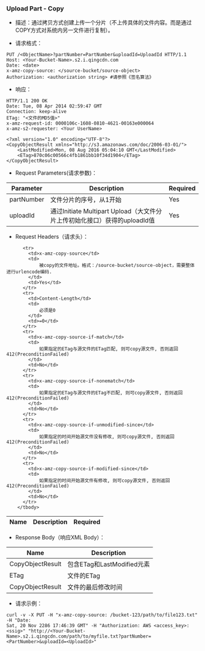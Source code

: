 ### Upload Part - Copy

 - 描述：通过拷贝方式创建上传一个分片（不上传具体的文件内容。而是通过COPY方式对系统内另一文件进行复制）。

 - 请求格式：

```
PUT /<ObjectName>?partNumber=PartNumber&uploadId=UploadId HTTP/1.1
Host: <Your-Bucket-Name>.s2.i.qingcdn.com
Date: <date>
x-amz-copy-source: </source-bucket/source-object>
Authorization: <authorization string> #请参照《签名算法》
```

 - 响应：

```
HTTP/1.1 200 OK
Date: Tue, 08 Apr 2014 02:59:47 GMT
Connection: keep-alive
ETag: "<文件的MD5值>"
x-amz-request-id: 0000106c-1608-0810-4621-00163e000064
x-amz-s2-requester: <Your UserName>

<?xml version="1.0" encoding="UTF-8"?>
<CopyObjectResult xmlns="http://s3.amazonaws.com/doc/2006-03-01/">
    <LastModified>Mon, 08 Aug 2016 05:04:10 GMT</LastModified>
    <ETag>870c06c00566c4fb1861bb10f34d1904</ETag>
</CopyObjectResult>
```
 - Request Parameters(请求参数)：

<table class="table table-condensed">
    <thead>
      <tr>
        <th>Parameter</th>
        <th>Description</th>
        <th>Required</th>
      </tr>
    </thead>
    <tbody>
      <tr>
        <td>partNumber</td>
        <td>文件分片的序号，从1开始</td>
        <td>Yes</td>
      </tr>
      <tr>
        <td>uploadId</td>
        <td>通过Initiate Multipart Upload（大文件分片上传初始化接口）获得的uploadId值</td>
        <td>Yes</td>
      </tr>
    </tbody>
</table>

 - Request Headers（请求头）：

<table class="table table-condensed">
        <thead>
          <tr>
            <th>Name</th>
            <th>Description</th>
            <th>Required</th>
          </tr>
        </thead>
        <tbody>

          <tr>
            <td>x-amz-copy-source</td>
            <td>
                被copy的文件地址。格式：/source-bucket/source-object，需要整体进行urlencode编码.
            </td>
            <td>Yes</td>
          </tr>
          <tr>
            <td>Content-Length</td>
            <td>
                必须是0
            </td>
            <td>=0</td>
          </tr>
          <tr>
            <td>x-amz-copy-source-if-match</td>
            <td>
                如果指定的ETag与源文件的ETag匹配, 则可copy源文件, 否则返回412(PreconditionFailed)
            </td>
            <td>No</td>
          </tr>
          <tr>
            <td>x-amz-copy-source-if-nonematch</td>
            <td>
                如果指定的ETag与源文件的ETag不匹配, 则可copy源文件, 否则返回412(PreconditionFailed)
            </td>
            <td>No</td>
          </tr>
          <tr>
            <td>x-amz-copy-source-if-unmodified-since</td>
            <td>
                如果指定的时间开始源文件没有修改, 则可copy源文件, 否则返回412(PreconditionFailed)
            </td>
            <td>No</td>
          </tr>
          <tr>
            <td>x-amz-copy-source-if-modified-since</td>
            <td>
                如果指定的时间开始源文件有修改, 则可copy源文件, 否则返回412(PreconditionFailed)
            </td>
            <td>No</td>
          </tr>
        </tbody>
</table>

 - Response Body（响应XML Body）：
<table class="table table-condensed">
        <thead>
          <tr>
            <th>Name</th>
            <th>Description</th>
          </tr>
        </thead>
        <tbody>
          <tr>
            <td>CopyObjectResult</td>
            <td>
                包含ETag和LastModified元素
            </td>
          </tr>
          <tr>
            <td>ETag</td>
            <td>
                文件的ETag
            </td>
          </tr>
          <tr>
            <td>CopyObjectResult</td>
            <td>
                文件的最后修改时间
            </td>
          </tr>
        </tbody>
</table>

 - 请求示例：

```
curl -v -X PUT -H "x-amz-copy-source: /bucket-123/path/to/file123.txt" -H "Date:
Sat, 20 Nov 2286 17:46:39 GMT" -H "Authorization: AWS <access_key>:<ssig>" "http://<Your-Bucket-Name>.s2.i.qingcdn.com/path/to/myfile.txt?partNumber=<PartNumber>&uploadId=<UploadId>"
```
